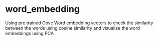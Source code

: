 # word_embedding

Using pre trained Gove Word embedding vectors to check the similarity between the words using cosine similarity and visualize the word embeddings using PCA
